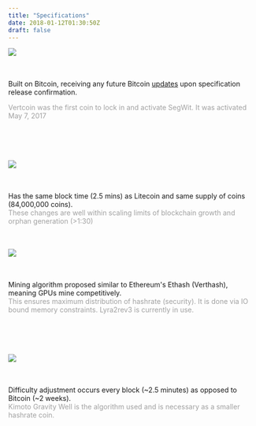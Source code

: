 ```yaml
---
title: "Specifications"
date: 2018-01-12T01:30:50Z
draft: false
---
```


<style type="text/css">

.content-container {
    display: flex;
    justify-content: space-between;
    max-width: 1124px;
}

 img {
  max-width: 53px;
 }
</style>


<div class="specsBox_container">

<div class="specsBox">
<img src="../images/bitcoin.png">

<br><br>
Built on Bitcoin, receiving any future Bitcoin <a href="https://bitcoinmagazine.com/articles/taproot-coming-what-it-and-how-it-will-benefit-bitcoin/">updates</a> upon specification release confirmation.


<span style="opacity: 0.4; display: block;">Vertcoin was the first coin to lock in and activate SegWit. It was activated May 7, 2017</span>
<br><br>
<br><br>
</div>

<div class="specsBox">
<img src="../images/litecoin.png">

<br><br>
Has the same block time (2.5 mins) as Litecoin and same supply of coins (84,000,000 coins).
<span style="opacity: 0.4; display: block;">These changes are well within scaling limits of blockchain growth and orphan generation (>1:30)</span>
<br><br>
</div>


<div class="specsBox">
<img src="../images/ethereum.png">

<br><br>
Mining algorithm proposed similar to Ethereum's Ethash (Verthash), meaning GPUs mine competitively.
<span style="opacity: 0.4; display: block;">This ensures maximum distribution of hashrate (security). It is done via IO bound memory constraints. Lyra2rev3 is currently in use.</span>
<br><br>
<br><br>
</div>


<div class="specsBox">
<img class="miningalgo" src="../images/kgw.png">

<br><br>
Difficulty adjustment occurs every block (~2.5 minutes) as opposed to Bitcoin (~2 weeks).
<span style="opacity: 0.4; display: block;">Kimoto Gravity Well is the algorithm used and is necessary as a smaller hashrate coin.</span>
<br><br>
<br><br>
</div>
</div>




